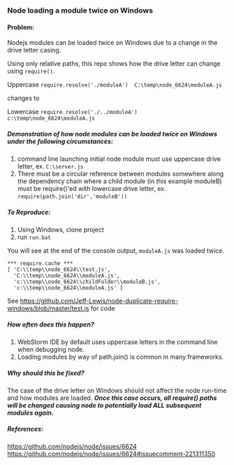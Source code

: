 ### Node loading a module twice on Windows

#### Problem:
Nodejs modules can be loaded twice on Windows due to a change in the drive letter casing.

Using only relative paths, this repo shows how the drive letter can change using `require()`.

Uppercase
`require.resolve('./moduleA')  C:\temp\node_6624\moduleA.js`

changes to

Lowercase `require.resolve('./../moduleA') c:\temp\node_6624\moduleA.js`


##### Demonstration of how node modules can be loaded twice on Windows under the following circumstances:

1) command line launching initial node module must use uppercase drive letter, ex. `C:\server.js`
2) There must be a circular reference between modules somewhere along the dependency chain where
a child module (in this example moduleB) must be require()'ed with lowercase drive letter, ex. `require(path.join('dir','moduleB'))`

##### To Reproduce:
1) Using Windows, clone project
2) run `run.bat`

You will see at the end of the console output, `moduleA.js` was loaded twice.

```
*** require.cache ***
[ 'C:\\temp\\node_6624\\test.js',
  'C:\\temp\\node_6624\\moduleA.js',
  'c:\\temp\\node_6624\\childFolder\\moduleB.js',
  'c:\\temp\\node_6624\\moduleA.js' ]
```

See <https://github.com/Jeff-Lewis/node-duplicate-require-windows/blob/master/test.js> for code

##### How often does this happen?

1) WebStorm IDE by default uses uppercase letters in the command line when debugging node.
2) Loading modules by way of path.join() is common in many frameworks.

##### Why should this be fixed?

The case of the drive letter on Windows should not affect the node run-time and how modules are loaded.
***Once this case occurs, all require() paths will be changed causing node to potentially load ALL subsequent modules again.***

##### References:
<https://github.com/nodejs/node/issues/6624>
<https://github.com/nodejs/node/issues/6624#issuecomment-221311350>